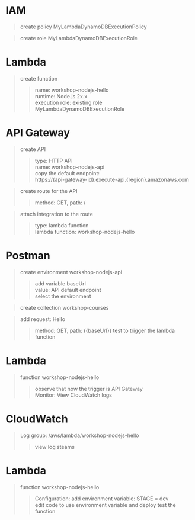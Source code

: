 # IAM
> create policy MyLambdaDynamoDBExecutionPolicy  

> create role MyLambdaDynamoDBExecutionRole

# Lambda
> create function  
>> name: workshop-nodejs-hello  
>> runtime: Node.js 2x.x  
>> execution role: existing role MyLambdaDynamoDBExecutionRole  

# API Gateway
> create API  
>> type: HTTP API  
>> name: workshop-nodejs-api  
>> copy the default endpoint:  
>> https://{api-gateway-id}.execute-api.{region}.amazonaws.com  

> create route for the API  
>> method: GET, path: /  

> attach integration to the route  
>> type: lambda function  
>> lambda function: workshop-nodejs-hello  

# Postman
> create environment workshop-nodejs-api  
>> add variable baseUrl  
>> value: API default endpoint  
>> select the environment

> create collection workshop-courses

> add request: Hello
>> method: GET, path: {{baseUrl}}
>> test to trigger the lambda function  

# Lambda
> function workshop-nodejs-hello  
>> observe that now the trigger is API Gateway  
>> Monitor: View CloudWatch logs  

# CloudWatch
> Log group: /aws/lambda/workshop-nodejs-hello  
>> view log steams  

# Lambda
> function workshop-nodejs-hello  
>> Configuration: add environment variable: STAGE = dev  
>> edit code to use environment variable and deploy
>> test the function  
